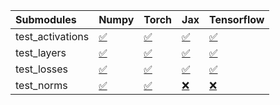 | Submodules       | Numpy                                                                                                                           | Torch                                                                                                                           | Jax                                                                                                                             | Tensorflow                                                                                                                      |
|:-----------------|:--------------------------------------------------------------------------------------------------------------------------------|:--------------------------------------------------------------------------------------------------------------------------------|:--------------------------------------------------------------------------------------------------------------------------------|:--------------------------------------------------------------------------------------------------------------------------------|
| test_activations | <a href="https://github.com/unifyai/ivy/runs/7892571784?check_suite_focus=true" rel="noopener noreferrer" target="_blank">✅</a> | <a href="https://github.com/unifyai/ivy/runs/7892572038?check_suite_focus=true" rel="noopener noreferrer" target="_blank">✅</a> | <a href="https://github.com/unifyai/ivy/runs/7892572246?check_suite_focus=true" rel="noopener noreferrer" target="_blank">✅</a> | <a href="https://github.com/unifyai/ivy/runs/7892572466?check_suite_focus=true" rel="noopener noreferrer" target="_blank">✅</a> |
| test_layers      | <a href="https://github.com/unifyai/ivy/runs/7892571850?check_suite_focus=true" rel="noopener noreferrer" target="_blank">✅</a> | <a href="https://github.com/unifyai/ivy/runs/7892572091?check_suite_focus=true" rel="noopener noreferrer" target="_blank">✅</a> | <a href="https://github.com/unifyai/ivy/runs/7892572291?check_suite_focus=true" rel="noopener noreferrer" target="_blank">✅</a> | <a href="https://github.com/unifyai/ivy/runs/7892572566?check_suite_focus=true" rel="noopener noreferrer" target="_blank">✅</a> |
| test_losses      | <a href="https://github.com/unifyai/ivy/runs/7892571939?check_suite_focus=true" rel="noopener noreferrer" target="_blank">✅</a> | <a href="https://github.com/unifyai/ivy/runs/7892572139?check_suite_focus=true" rel="noopener noreferrer" target="_blank">✅</a> | <a href="https://github.com/unifyai/ivy/runs/7892572358?check_suite_focus=true" rel="noopener noreferrer" target="_blank">✅</a> | <a href="https://github.com/unifyai/ivy/runs/7892572685?check_suite_focus=true" rel="noopener noreferrer" target="_blank">✅</a> |
| test_norms       | <a href="https://github.com/unifyai/ivy/runs/7892571977?check_suite_focus=true" rel="noopener noreferrer" target="_blank">✅</a> | <a href="https://github.com/unifyai/ivy/runs/7892572192?check_suite_focus=true" rel="noopener noreferrer" target="_blank">✅</a> | <a href="https://github.com/unifyai/ivy/runs/7892572411?check_suite_focus=true" rel="noopener noreferrer" target="_blank">❌</a> | <a href="https://github.com/unifyai/ivy/runs/7892572791?check_suite_focus=true" rel="noopener noreferrer" target="_blank">❌</a> |